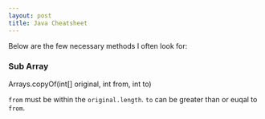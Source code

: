 ```yaml
---
layout: post
title: Java Cheatsheet
---
```



Below are the few necessary methods I often look for:

### Sub Array
Arrays.copyOf(int[] original, int from, int to)

`from` must be within the `original.length`. `to` can be greater than or euqal to `from`.
